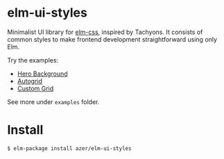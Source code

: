 # elm-ui-styles

Minimalist UI library for [elm-css](https://github.com/rtfeldman/elm-css), inspired by Tachyons. It consists of common styles to make frontend development straightforward using only Elm.

Try the examples:

* [Hero Background](https://ellie-app.com/mMDGLSWLqGa1)
* [Autogrid](https://ellie-app.com/n6QjGbrBYja1)
* [Custom Grid](https://ellie-app.com/mP59YVqd8Va1)

See more under `examples` folder.

# Install

```bash
$ elm-package install azer/elm-ui-styles
```
